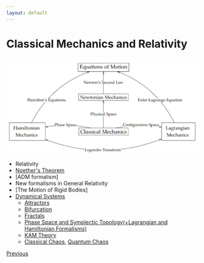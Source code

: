 ```yaml
---
layout: default
---
```


# Classical Mechanics and Relativity

![Map of CM](/assets/img/mapcm.png)


- Relativity
- [Noether's Theorem](./noether.html)
- [ADM formalism]
- New formalisms in General Relativity
- [The Motion of Rigid Bodies]
- [Dynamical Systems](https://en.wikipedia.org/wiki/Dynamical_system)
  - [Attractors](https://en.wikipedia.org/wiki/Attractor)
  - [Bifurcation](https://en.wikipedia.org/wiki/Bifurcation_theory)
  - [Fractals](https://en.wikipedia.org/wiki/Fractal)
  - [Phase Space and Symplectic Topology(+Lagrangian and Hamiltonian Formalisms)](./lagham.html)
  - [KAM Theory](https://champsproject.github.io/lagrangian_descriptors/content/chapter2_2.html)
  - [Classical Chaos](https://en.wikipedia.org/wiki/Chaos_theory), [Quantum Chaos](https://en.wikipedia.org/wiki/Quantum_chaos)

<div class="pagination">
  <a href="{{ '/Phys/Phys_content.html' | relative_url }}" class="prev-button">Previous</a>
</div>